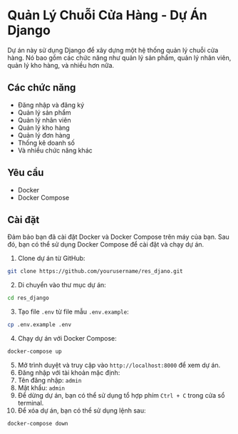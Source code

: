 # Quản Lý Chuỗi Cửa Hàng - Dự Án Django

Dự án này sử dụng Django để xây dựng một hệ thống quản lý chuỗi cửa hàng. Nó bao gồm các chức năng như quản lý sản phẩm,
quản lý nhân viên, quản lý kho hàng, và nhiều hơn nữa.

## Các chức năng

- Đăng nhập và đăng ký
- Quản lý sản phẩm
- Quản lý nhân viên
- Quản lý kho hàng
- Quản lý đơn hàng
- Thống kê doanh số
- Và nhiều chức năng khác

## Yêu cầu

- Docker
- Docker Compose

## Cài đặt

Đảm bảo bạn đã cài đặt Docker và Docker Compose trên máy của bạn. Sau đó, bạn có thể sử dụng Docker Compose để cài đặt
và chạy dự án.

1. Clone dự án từ GitHub:

```bash
git clone https://github.com/yourusername/res_djano.git
```

2. Di chuyển vào thư mục dự án:

```bash
cd res_django
```

3. Tạo file `.env` từ file mẫu `.env.example`:

```bash
cp .env.example .env
```

4. Chạy dự án với Docker Compose:

```bash
docker-compose up
```

5. Mở trình duyệt và truy cập vào `http://localhost:8000` để xem dự án.
6. Đăng nhập với tài khoản mặc định:
7. Tên đăng nhập: `admin`
8. Mật khẩu: `admin`
9. Để dừng dự án, bạn có thể sử dụng tổ hợp phím `Ctrl + C` trong cửa sổ terminal.
10. Để xóa dự án, bạn có thể sử dụng lệnh sau:

```bash
docker-compose down
```

